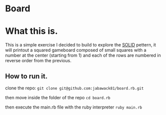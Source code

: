 # Board

# What this is.

This is a simple exercise I decided to build to explore the [SOLID](https://en.wikipedia.org/wiki/SOLID) pettern, it will printout a squared gameboard composed of small squares with a number at the center (starting from 1) and each of the rows are numbered in reverse order from the previous.

## How to run it.

clone the repo:
`git clone git@github.com:jabawack81/board.rb.git`

then move inside the folder of the repo
`cd board.rb`

then execute the main.rb file with the ruby interpreter
`ruby main.rb`
